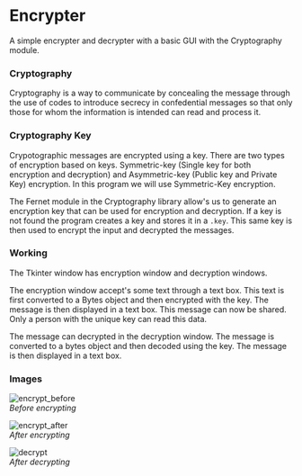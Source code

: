 # Encrypter
A simple encrypter and decrypter with a basic GUI with the Cryptography module.

### Cryptography
Cryptography is a way to communicate by concealing the message through the use of codes to introduce secrecy in confedential messages so that only those for whom the information is intended can read and process it.

### Cryptography Key
Crypotographic messages are encrypted using a key. 
There are two types of encryption based on keys. 
Symmetric-key (Single key for both encryption and decryption) and Asymmetric-key (Public key and Private Key) encryption.
In this program we will use Symmetric-Key encryption.

The Fernet module in the Cryptography library allow's us to generate an encryption key that can be used for encryption and decryption.
If a key is not found the program creates a key and stores it in a `.key`.
This same key is then used to encrypt the input and decrypted the messages.

### Working
The Tkinter window has encryption window and decryption windows.

The encryption window accept's some text through a text box.
This text is first converted to a Bytes object and then encrypted with the key.
The message is then displayed in a text box.
This message can now be shared. Only a person with the unique key can read this data.

The message can decrypted in the decryption window.
The message is converted to a bytes object and then decoded using the key.
The message is then displayed in a text box.

### Images
![encrypt_before](https://github.com/shri30yans/Encoder-Decoder/blob/images/encrypt_before.png)   
*Before encrypting* 

![encrypt_after](https://github.com/shri30yans/Encoder-Decoder/blob/images/encrypt_after.png)   
*After encrypting* 

![decrypt](https://github.com/shri30yans/Encoder-Decoder/blob/images/decrypt.png)  
*After decrypting* 


